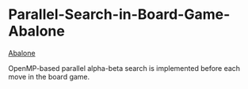 # Parallel-Search-in-Board-Game-Abalone

[Abalone](https://en.wikipedia.org/wiki/Abalone_(board_game))

OpenMP-based parallel alpha-beta search is implemented before each move in the board game. 
